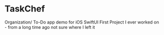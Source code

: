 # TaskChef
Organization/ To-Do app demo for iOS SwiftUI
First Project I ever worked on - from a long time ago not sure where I left it
